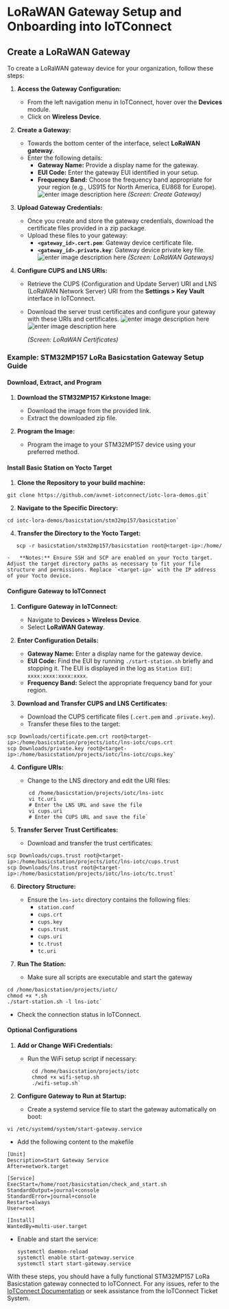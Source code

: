 # LoRaWAN Gateway Setup and Onboarding into IoTConnect

## Create a LoRaWAN Gateway

To create a LoRaWAN gateway device for your organization, follow these steps:

1.  **Access the Gateway Configuration:**
    
    -   From the left navigation menu in IoTConnect, hover over the **Devices** module.
    -   Click on **Wireless Device**.
2.  **Create a Gateway:**
    
    -   Towards the bottom center of the interface, select **LoRaWAN gateway**.
    -   Enter the following details:
        -   **Gateway Name:** Provide a display name for the gateway.
        -   **EUI Code:** Enter the gateway EUI identified in your setup.
        -   **Frequency Band:** Choose the frequency band appropriate for your region (e.g., US915 for North America, EU868 for Europe).
    ![enter image description here](https://docs.iotconnect.io/wp-content/themes/iotconnect/assets/img/image1.png)
    _(Screen: Create Gateway)_
    
3.  **Upload Gateway Credentials:**
    
    -   Once you create and store the gateway credentials, download the certificate files provided in a zip package.
    -   Upload these files to your gateway:
        -   **`<gateway_id>.cert.pem`**: Gateway device certificate file.
        -   **`<gateway_id>.private.key`**: Gateway device private key file.
    ![enter image description here](https://docs.iotconnect.io/wp-content/themes/iotconnect/assets/img/image1.png)
    _(Screen: LoRaWAN Gateways)_
    
4.  **Configure CUPS and LNS URIs:**
    
    -   Retrieve the CUPS (Configuration and Update Server) URI and LNS (LoRaWAN Network Server) URI from the **Settings > Key Vault** interface in IoTConnect.
    -   Download the server trust certificates and configure your gateway with these URIs and certificates.
![enter image description here](https://docs.iotconnect.io/wp-content/themes/iotconnect/assets/img/image2.png)
![enter image description here](https://docs.iotconnect.io/wp-content/themes/iotconnect/assets/img/image3.png)

		_(Screen: LoRaWAN Certificates)_
    

### Example: STM32MP157 LoRa Basicstation Gateway Setup Guide

#### Download, Extract, and Program

1.  **Download the STM32MP157 Kirkstone Image:**
    
    -   Download the image from the provided link.
    -   Extract the downloaded zip file.
2.  **Program the Image:**
    
    -   Program the image to your STM32MP157 device using your preferred method.

#### Install Basic Station on Yocto Target

1.  **Clone the Repository to your build machine:**
  ```  
  git clone https://github.com/avnet-iotconnect/iotc-lora-demos.git`
```
2.  **Navigate to the Specific Directory:**
 ```
cd iotc-lora-demos/basicstation/stm32mp157/basicstation` 
```

4.  **Transfer the Directory to the Yocto Target:**

 ```
    scp -r basicstation/stm32mp157/basicstation root@<target-ip>:/home/
```
    -   **Notes:** Ensure SSH and SCP are enabled on your Yocto target. Adjust the target directory paths as necessary to fit your file structure and permissions. Replace `<target-ip>` with the IP address of your Yocto device.

#### Configure Gateway to IoTConnect

1.  **Configure Gateway in IoTConnect:**
    
    -   Navigate to **Devices > Wireless Device**.
    -   Select **LoRaWAN Gateway**.
2.  **Enter Configuration Details:**
    
    -   **Gateway Name:** Enter a display name for the gateway device.
    -   **EUI Code:** Find the EUI by running `./start-station.sh` briefly and stopping it. The EUI is displayed in the log as `Station EUI: xxxx:xxxx:xxxx:xxxx`.
    -   **Frequency Band:** Select the appropriate frequency band for your region.
3.  **Download and Transfer CUPS and LNS Certificates:**
    
    -   Download the CUPS certificate files (`.cert.pem` and `.private.key`).
    -   Transfer these files to the target:
 ``` 
 scp Downloads/certificate.pem.crt root@<target-ip>:/home/basicstation/projects/iotc/lns-iotc/cups.crt
 scp Downloads/private.key root@<target-ip>:/home/basicstation/projects/iotc/lns-iotc/cups.key` 
 ```
         
4.  **Configure URIs:**
    
    -   Change to the LNS directory and edit the URI files:
 ```
        cd /home/basicstation/projects/iotc/lns-iotc
        vi tc.uri
        # Enter the LNS URL and save the file
        vi cups.uri
        # Enter the CUPS URL and save the file` 
```
        
5.  **Transfer Server Trust Certificates:**
    
    -   Download and transfer the trust certificates:
        
```
scp Downloads/cups.trust root@<target-ip>:/home/basicstation/projects/iotc/lns-iotc/cups.trust
scp Downloads/lns.trust root@<target-ip>:/home/basicstation/projects/iotc/lns-iotc/tc.trust` 
````


        
6.  **Directory Structure:**
    
    -   Ensure the `lns-iotc` directory contains the following files:
        -   `station.conf`
        -   `cups.crt`
        -   `cups.key`
        -   `cups.trust`
        -   `cups.uri`
        -   `tc.trust`
        -   `tc.uri`
7.  **Run The Station:**
    
    -   Make sure all scripts are executable and start the gateway
```
cd /home/basicstation/projects/iotc/
chmod +x *.sh
./start-station.sh -l lns-iotc` 
```
-   Check the connection status in IoTConnect.

#### Optional Configurations

1.  **Add or Change WiFi Credentials:**
    
    -   Run the WiFi setup script if necessary:
```
		cd /home/basicstation/projects/iotc
        chmod +x wifi-setup.sh
        ./wifi-setup.sh` 
 ```       
2.  **Configure Gateway to Run at Startup:**
    
    -   Create a systemd service file to start the gateway automatically on boot:
```
vi /etc/systemd/system/start-gateway.service
```
- Add the following content to the makefile
```
[Unit]
Description=Start Gateway Service
After=network.target

[Service]
ExecStart=/home/root/basicstation/check_and_start.sh
StandardOutput=journal+console
StandardError=journal+console
Restart=always
User=root

[Install]
WantedBy=multi-user.target
```        
 -   Enable and start the service:
        ```
        systemctl daemon-reload
        systemctl enable start-gateway.service
        systemctl start start-gateway.service
        ```
        

With these steps, you should have a fully functional STM32MP157 LoRa Basicstation gateway connected to IoTConnect. For any issues, refer to the [IoTConnect Documentation](https://docs.iotconnect.io/iotconnect) or seek assistance from the IoTConnect Ticket System.
